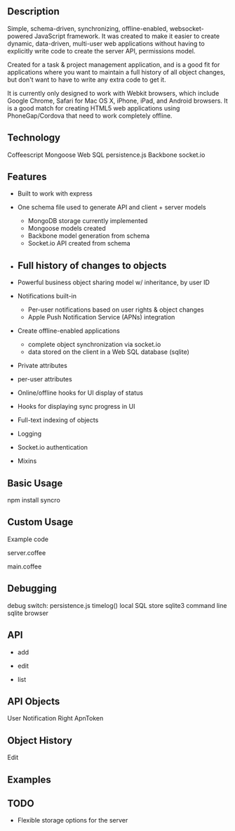 
Description
-----------

Simple, schema-driven, synchronizing, offline-enabled, websocket-powered JavaScript framework.  It was created to make it easier to create dynamic, data-driven, multi-user web applications without having to explicitly write code to create the server API, permissions model.  

Created for a task & project management application, and is a good fit for applications where you want to maintain a full history of all object changes, but don't want to have to write any extra code to get it.  

It is currently only designed to work with Webkit browsers, which include Google Chrome, Safari for Mac OS X, iPhone, iPad, and Android browsers.  It is a good match for creating HTML5 web applications using PhoneGap/Cordova that need to work completely offline.



Technology
----------

Coffeescript
Mongoose
Web SQL
persistence.js
Backbone
socket.io


Features
--------

* Built to work with express 

* One schema file used to generate API and client + server models
    - MongoDB storage currently implemented 
	- Mongoose models created
	- Backbone model generation from schema
	- Socket.io API created from schema
* Full history of changes to objects
	- 
* Powerful business object sharing model w/ inheritance, by user ID
* Notifications built-in
	- Per-user notifications based on user rights & object changes
	- Apple Push Notification Service (APNs) integration
* Create offline-enabled applications
	- complete object synchronization via socket.io
	- data stored on the client in a Web SQL database (sqlite)

* Private attributes
* per-user attributes
 
* Online/offline hooks for UI display of status
* Hooks for displaying sync progress in UI 

* Full-text indexing of objects
* Logging
* Socket.io authentication 

* Mixins

Basic Usage
-----------

npm install syncro



Custom Usage
------------

Example code

server.coffee

main.coffee


Debugging
---------

debug switch: persistence.js
timelog()
local SQL store
sqlite3 command line
sqlite browser



API
---

* add
* edit


* list 

API Objects
-----------

User
Notification
Right
ApnToken


Object History
--------------

Edit


Examples
--------


TODO
----

* Flexible storage options for the server
  
